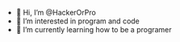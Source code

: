 - 👋 Hi, I’m @HackerOrPro
- 👀 I’m interested in program and code
- 🌱 I’m currently learning how to be a programer

<!---
HackerOrPro/HackerOrPro is a ✨ special ✨ repository because its `README.md` (this file) appears on your GitHub profile.
You can click the Preview link to take a look at your changes.
--->
